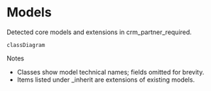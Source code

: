 # Models

Detected core models and extensions in crm_partner_required.

```mermaid
classDiagram
```

Notes
- Classes show model technical names; fields omitted for brevity.
- Items listed under _inherit are extensions of existing models.
